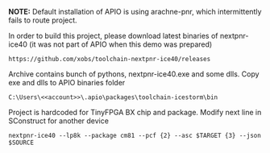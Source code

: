 **NOTE:**
Default installation of APIO is using arachne-pnr, which intermittently fails to route project.

In order to build this project, please download latest binaries of nextpnr-ice40 (it was not part of APIO when this demo was prepared) 

```
https://github.com/xobs/toolchain-nextpnr-ice40/releases
```

Archive contains bunch of pythons, nextpnr-ice40.exe and some dlls. Copy exe and dlls to APIO binaries folder 

```
C:\Users\<<account>>\.apio\packages\toolchain-icestorm\bin
```

Project is hardcoded for TinyFPGA BX chip and package. Modify next line in SConstruct for another device

```
nextpnr-ice40 --lp8k --package cm81 --pcf {2} --asc $TARGET {3} --json $SOURCE
```
